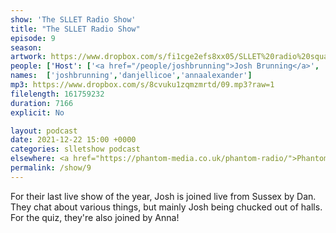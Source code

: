 ```yaml
---
show: 'The SLLET Radio Show'
title: "The SLLET Radio Show"
episode: 9
season: 
artwork: https://www.dropbox.com/s/fi1cge2efs8xx05/SLLET%20radio%20square.png?raw=1
people: ['Host': ['<a href="/people/joshbrunning">Josh Brunning</a>', '<a href="/people/danjellicoe">Dan Jellicoe</a>'], 'Guests': ['<a href="/people/annaalexander">Anna Alexander</a>']]
names:  ['joshbrunning','danjellicoe','annaalexander']
mp3: https://www.dropbox.com/s/8cvuku1zqmzmrtd/09.mp3?raw=1
filelength: 161759232
duration: 7166
explicit: No

layout: podcast
date: 2021-12-22 15:00 +0000
categories: slletshow podcast
elsewhere: <a href="https://phantom-media.co.uk/phantom-radio/">Phantom Media</a>
permalink: /show/9
---
```


For their last live show of the year, Josh is joined live from Sussex by Dan. They chat about various things, but mainly Josh being chucked out of halls. For the quiz, they're also joined by Anna!
